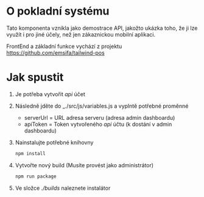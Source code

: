 # O pokladní systému
Tato komponenta vznikla jako demostrace API, jakožto ukázka toho, že ji lze využít i pro jiné účely, než jen zákaznickou mobilní aplikaci. 

FrontEnd a základní funkce vychází z projektu https://github.com/emsifa/tailwind-pos

# Jak spustit
1. Je potřeba vytvořit _api_ účet

2. Následně jděte do _./src/js/variables.js a vyplntě potřebné proměnné
    - serverUrl = URL adresa serveru (adresa admin dashboardu)
    - apiToken = Token vytvořeného _api_ účtu (k dostání v admin dashboardu)

3. Nainstalujte potřebné knihovny
    ```bash
    npm install
    ```

4. Vytvořte nový build (Musíte provést jako administrátor)
    ```bash
    npm run package
    ```

5. Ve složce _./builds_ naleznete instalátor